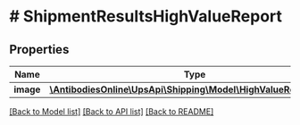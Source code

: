 # # ShipmentResultsHighValueReport

## Properties

Name | Type | Description | Notes
------------ | ------------- | ------------- | -------------
**image** | [**\AntibodiesOnline\UpsApi\Shipping\Model\HighValueReportImage**](HighValueReportImage.md) |  |

[[Back to Model list]](../../README.md#models) [[Back to API list]](../../README.md#endpoints) [[Back to README]](../../README.md)

